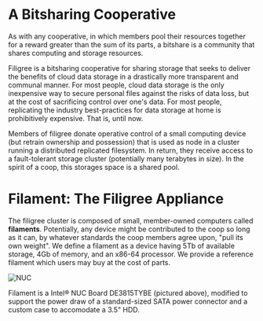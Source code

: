 # A Bitsharing Cooperative
As with any cooperative, in which members pool their resources together
for a reward greater than the sum of its parts, a bitshare is a
community that shares computing and storage resources. 

Filigree is a bitsharing cooperative for sharing storage that seeks
to deliver the benefits of cloud data storage in a drastically more
transparent and communal manner. For most people, cloud data storage
is the only inexpensive way to secure personal files against the risks
of data loss, but at the cost of sacrificing control over one's data.
For most people, replicating the industry best-practices for data
storage at home is prohibitively expensive. That is, until now. 

Members of filigree donate operative control of a small computing device
(but retrain ownership and possession) that is used as node in a cluster
running a distributed replicated filesystem. In return, they receive
access to a fault-tolerant storage cluster (potentially many terabytes
in size). In the spirit of a coop, this storages space is a shared pool.

# Filament: The Filigree Appliance
The filigree cluster is composed of small, member-owned computers called
**filaments**. Potentially, any device might be contributed to the coop
so long as it can, by whatever standards the coop members agree upon,
"pull its own weight". We define a filament as a device having 5Tb of
available storage, 4Gb of memory, and an x86-64 processor. We provide
a reference filament which users may buy at the cost of parts.

![NUC](https://www-ssl.intel.com/content/dam/www/public/us/en/images/product/nuc-board-de3815tybe-2x1.jpg/jcr:content/renditions/cq5dam.web.1280.1280.jpeg?cq_ck=1396496209000)

Filament is a Intel® NUC Board DE3815TYBE (pictured above), modified
to support the power draw of a standard-sized SATA power connector and
a custom case to accomodate a 3.5" HDD.
